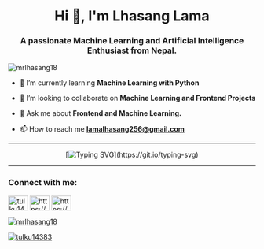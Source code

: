 <div align="center">
<h1 align="center">Hi 👋, I'm Lhasang Lama</h1>
<h3 align="center">A passionate Machine Learning and Artificial Intelligence Enthusiast from Nepal.</h3>
</div>

<p align="left"> <img src="https://komarev.com/ghpvc/?username=mrlhasang18&label=Profile%20views&color=0e75b6&style=flat" alt="mrlhasang18" /> </p>

- 🌱 I’m currently learning **Machine Learning with Python**

- 👯 I’m looking to collaborate on **Machine Learning and Frontend Projects**

- 💬 Ask me about **Frontend and Machine Learning.**

- 📫 How to reach me **lamalhasang256@gmail.com**


  
------------------

<div align="center">
  
[![Typing SVG](https://readme-typing-svg.demolab.com?font=Fira+Code&weight=600&pause=1000&color=190CF7&random=false&width=435&lines=Learning+Machine+learning...;want+to+connect+%3F;socials+in+bio.)](https://git.io/typing-svg)
  
</div>

------------------

<h3 align="left">Connect with me:</h3>
<p align="left">
<a href="https://twitter.com/tulku14383" target="blank"><img align="center" src="https://raw.githubusercontent.com/rahuldkjain/github-profile-readme-generator/master/src/images/icons/Social/twitter.svg" alt="tulku14383" height="30" width="40" /></a>
<a href="https://linkedin.com/in/https://www.linkedin.com/in/tulku18/" target="blank"><img align="center" src="https://raw.githubusercontent.com/rahuldkjain/github-profile-readme-generator/master/src/images/icons/Social/linked-in-alt.svg" alt="https://www.linkedin.com/in/tulku18/" height="30" width="40" /></a>
<a href="https://kaggle.com/https://www.kaggle.com/lhasangtulkulama" target="blank"><img align="center" src="https://raw.githubusercontent.com/rahuldkjain/github-profile-readme-generator/master/src/images/icons/Social/kaggle.svg" alt="https://www.kaggle.com/lhasangtulkulama" height="30" width="40" /></a>
</p>




<p align="left"> <a href="https://github.com/ryo-ma/github-profile-trophy"><img src="https://github-profile-trophy.vercel.app/?username=mrlhasang18" alt="mrlhasang18" /></a> </p>

<p align="left"> <a href="https://twitter.com/tulku14383" target="blank"><img src="https://img.shields.io/twitter/follow/tulku14383?logo=twitter&style=for-the-badge" alt="tulku14383" /></a> </p>
